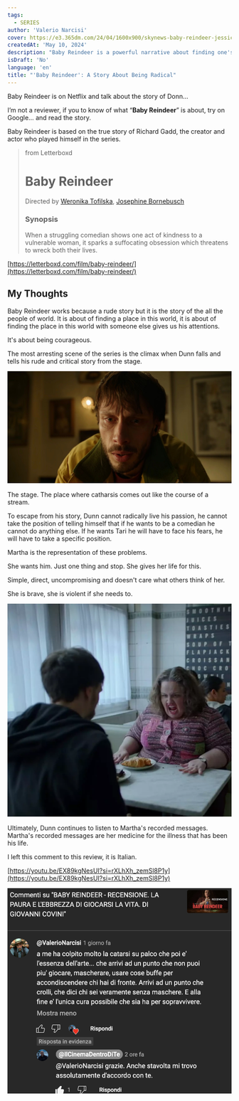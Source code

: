 ```yaml
---
tags:
  - SERIES
author: 'Valerio Narcisi'
cover: https://e3.365dm.com/24/04/1600x900/skynews-baby-reindeer-jessica-gunning_6531717.jpg?20240424133643
createdAt: 'May 10, 2024'
description: "Baby Reindeer is a powerful narrative about finding one's place in the world and the courage it takes to stand up against overwhelming odds. It's a story that resonates with anyone who has faced fear and uncertainty, reminding us that sometimes the bravest thing we can do is confront our deepest fears."
isDraft: 'No'
language: 'en'
title: "'Baby Reindeer': A Story About Being Radical"
---
```


Baby Reindeer is on Netflix and talk about the story of Donn…

I’m not a reviewer, if you to know of what “**Baby Reindeer**” is about, try on Google… and read the story.

Baby Reindeer is based on the true story of Richard Gadd, the creator and actor who played himself in the series.

> from Letterboxd
>
> # Baby Reindeer
>
> Directed by [Weronika Tofilska](https://letterboxd.com/director/weronika-tofilska/), [Josephine Bornebusch](https://letterboxd.com/director/josephine-bornebusch/)
>
> ### Synopsis
>
> When a struggling comedian shows one act of kindness to a
> vulnerable woman, it sparks a suffocating obsession which threatens to
> wreck both their lives.

[https://letterboxd.com/film/baby-reindeer/](https://letterboxd.com/film/baby-reindeer/)

## My Thoughts

Baby Reindeer works because a rude story but it is the story of the all the people of world. It is about of finding a place in this world, it is about of finding the place in this world with someone else gives us his attentions.

It's about being courageous.

The most arresting scene of the series is the climax when Dunn falls and tells his rude and critical story from the stage.

![Dunn Baby_Reindeer](Baby_Reindeer_60f44ddefb844a16aaccf30a0a97bbeb/Untitled.png)

The stage. The place where catharsis comes out like the course of a stream.

To escape from his story, Dunn cannot radically live his passion, he cannot take the position of telling himself that if he wants to be a comedian he cannot do anything else. If he wants Tari he will have to face his fears, he will have to take a specific position.

Martha is the representation of these problems.

She wants him. Just one thing and stop.
She gives her life for this.

Simple, direct, uncompromising and doesn't care what others think of her.

She is brave, she is violent if she needs to.

![Martha Baby_Reindeer](Baby_Reindeer_60f44ddefb844a16aaccf30a0a97bbeb/Untitled_1.png)

Ultimately, Dunn continues to listen to Martha's recorded messages. Martha's recorded messages are her medicine for the illness that has been his life.

I left this comment to this review, it is Italian.

[https://youtu.be/EX89kgNesUI?si=rXLhXh_zemSl8P1y](https://youtu.be/EX89kgNesUI?si=rXLhXh_zemSl8P1y)

![Valerio's Comment Baby_Reindeer](Baby_Reindeer_60f44ddefb844a16aaccf30a0a97bbeb/Untitled_2.png)
